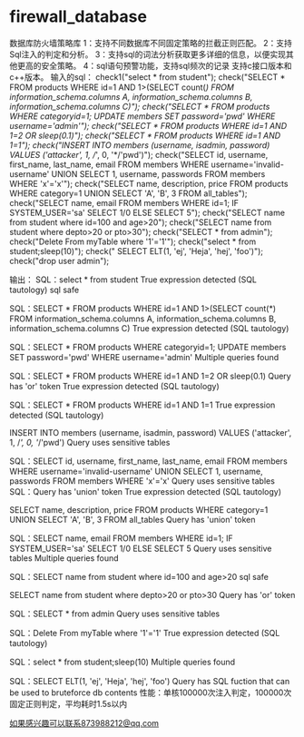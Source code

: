 # firewall_database
数据库防火墙策略库
1：支持不同数据库不同固定策略的拦截正则匹配。
2：支持Sql注入的判定和分析。
3：支持sql的词法分析获取更多详细的信息，以便实现其他更高的安全策略。
4：sql语句预警功能，支持sql频次的记录
支持c接口版本和c++版本。
输入的sql：
check1("select * from student");
check("SELECT * FROM products WHERE id=1 AND 1>(SELECT count(*) FROM information_schema.columns A, information_schema.columns B, information_schema.columns C)");
check("SELECT * FROM products WHERE categoryid=1; UPDATE members SET password='pwd' WHERE username='admin'");
check("SELECT * FROM products WHERE id=1 AND 1=2 OR sleep(0.1)");
check("SELECT * FROM products WHERE id=1 AND 1=1");
check("INSERT INTO members (username, isadmin, password) VALUES ('attacker', 1, /*', 0, '*/'pwd')");
check("SELECT id, username, first_name, last_name, email FROM members WHERE username='invalid-username' UNION SELECT 1, username, passwords FROM members WHERE 'x'='x'");
check("SELECT name, description, price FROM products WHERE category=1 UNION SELECT 'A', 'B', 3 FROM all_tables");
check("SELECT name, email FROM members WHERE id=1; IF SYSTEM_USER='sa' SELECT 1/0 ELSE SELECT 5");
check("SELECT name from student where id=100 and age>20");
check("SELECT name from student where depto>20 or pto>30");
check("SELECT * from admin");
check("Delete From myTable where '1'='1'");
check("select * from student;sleep(10)");
check(" SELECT ELT(1, 'ej', 'Heja', 'hej', 'foo')");
check("drop user admin");

输出：
SQL：select * from student
True expression detected (SQL tautology)
sql safe

SQL：SELECT * FROM products WHERE id=1 AND 1>(SELECT count(*) FROM information_schema.columns A, information_schema.columns B, information_schema.columns C)
True expression detected (SQL tautology)

SQL：SELECT * FROM products WHERE categoryid=1; UPDATE members SET password='pwd' WHERE username='admin'
Multiple queries found

SQL：SELECT * FROM products WHERE id=1 AND 1=2 OR sleep(0.1)
Query has 'or' token
True expression detected (SQL tautology)

SQL：SELECT * FROM products WHERE id=1 AND 1=1
True expression detected (SQL tautology)

INSERT INTO members (username, isadmin, password) VALUES ('attacker', 1, /*', 0, '*/'pwd')
Query uses sensitive tables

SQL：SELECT id, username, first_name, last_name, email FROM members WHERE username='invalid-username' UNION SELECT 1, username, passwords FROM members WHERE 'x'='x'
Query uses sensitive tables
SQL：Query has 'union' token
True expression detected (SQL tautology)

SELECT name, description, price FROM products WHERE category=1 UNION SELECT 'A', 'B', 3 FROM all_tables
Query has 'union' token

SQL：SELECT name, email FROM members WHERE id=1; IF SYSTEM_USER='sa' SELECT 1/0 ELSE SELECT 5
Query uses sensitive tables
Multiple queries found

SQL：SELECT name from student where id=100 and age>20
sql safe

SELECT name from student where depto>20 or pto>30
Query has 'or' token

SQL：SELECT * from admin
Query uses sensitive tables

SQL：Delete From myTable where '1'='1'
True expression detected (SQL tautology)

SQL：select * from student;sleep(10)
Multiple queries found

 SQL：SELECT ELT(1, 'ej', 'Heja', 'hej', 'foo')
Query has SQL fuction that can be used to bruteforce db contents
性能：单核100000次注入判定，100000次固定正则判定，平均耗时1.5s以内

如果感兴趣可以联系873988212@qq.com
